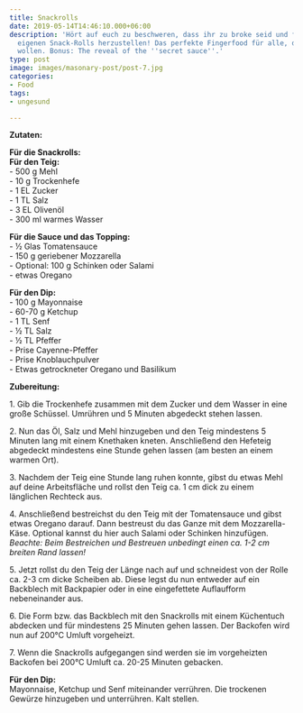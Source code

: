 ```yaml
---
title: Snackrolls
date: 2019-05-14T14:46:10.000+06:00
description: 'Hört auf euch zu beschweren, dass ihr zu broke seid und fagt an eure
  eigenen Snack-Rolls herzustellen! Das perfekte Fingerfood für alle, die nicht abnehmen
  wollen. Bonus: The reveal of the ''secret sauce''.'
type: post
image: images/masonary-post/post-7.jpg
categories:
- Food
tags:
- ungesund

---
```

**Zutaten:**

**Für die Snackrolls:**  
**Für den Teig:**  
\- 500 g Mehl  
\- 10 g Trockenhefe  
\- 1 EL Zucker  
\- 1 TL Salz  
\- 3 EL Olivenöl  
\- 300 ml warmes Wasser

**Für die Sauce und das Topping:**  
\- ½ Glas Tomatensauce  
\- 150 g geriebener Mozzarella  
\- Optional: 100 g Schinken oder Salami  
\- etwas Oregano

**Für den Dip:**  
\- 100 g Mayonnaise  
\- 60-70 g Ketchup  
\- 1 TL Senf  
\- ½ TL Salz  
\- ½ TL Pfeffer  
\- Prise Cayenne-Pfeffer  
\- Prise Knoblauchpulver  
\- Etwas getrockneter Oregano und Basilikum

**Zubereitung:**

1\. Gib die Trockenhefe zusammen mit dem Zucker und dem Wasser in eine große Schüssel. Umrühren und 5 Minuten abgedeckt stehen lassen.

2\. Nun das Öl, Salz und Mehl hinzugeben und den Teig mindestens 5 Minuten lang mit einem Knethaken kneten. Anschließend den Hefeteig abgedeckt mindestens eine Stunde gehen lassen (am besten an einem warmen Ort).

3\. Nachdem der Teig eine Stunde lang ruhen konnte, gibst du etwas Mehl auf deine Arbeitsfläche und rollst den Teig ca. 1 cm dick zu einem länglichen Rechteck aus.

4\. Anschließend bestreichst du den Teig mit der Tomatensauce und gibst etwas Oregano darauf. Dann bestreust du das Ganze mit dem Mozzarella-Käse. Optional kannst du hier auch Salami oder Schinken hinzufügen.  
_Beachte: Beim Bestreichen und Bestreuen unbedingt einen ca. 1-2 cm breiten Rand lassen!_

5\. Jetzt rollst du den Teig der Länge nach auf und schneidest von der Rolle ca. 2-3 cm dicke Scheiben ab. Diese legst du nun entweder auf ein Backblech mit Backpapier oder in eine eingefettete Auflaufform nebeneinander aus.

6\. Die Form bzw. das Backblech mit den Snackrolls mit einem Küchentuch abdecken und für mindestens 25 Minuten gehen lassen. Der Backofen wird nun auf 200°C Umluft vorgeheizt.

7\. Wenn die Snackrolls aufgegangen sind werden sie im vorgeheizten Backofen bei 200°C Umluft ca. 20-25 Minuten gebacken.

**Für den Dip:**  
Mayonnaise, Ketchup und Senf miteinander verrühren. Die trockenen Gewürze hinzugeben und unterrühren. Kalt stellen.